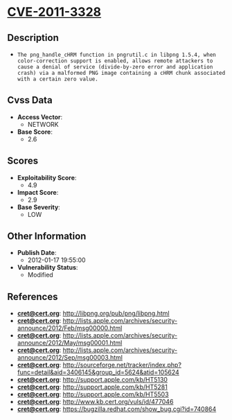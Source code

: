 
# [CVE-2011-3328](https://cve.mitre.org/cgi-bin/cvename.cgi?name=CVE-2011-3328)

## Description

- `The png_handle_cHRM function in pngrutil.c in libpng 1.5.4, when color-correction support is enabled, allows remote attackers to cause a denial of service (divide-by-zero error and application crash) via a malformed PNG image containing a cHRM chunk associated with a certain zero value.`

## Cvss Data

- **Access Vector**:
  - NETWORK
- **Base Score**:
  - 2.6

## Scores

- **Exploitability Score**:
  - 4.9
- **Impact Score**:
  - 2.9
- **Base Severity**:
  - LOW

## Other Information

- **Publish Date**:
  - 2012-01-17 19:55:00
- **Vulnerability Status**:
  - Modified

## References

- **cret@cert.org**: http://libpng.org/pub/png/libpng.html
- **cret@cert.org**: http://lists.apple.com/archives/security-announce/2012/Feb/msg00000.html
- **cret@cert.org**: http://lists.apple.com/archives/security-announce/2012/May/msg00001.html
- **cret@cert.org**: http://lists.apple.com/archives/security-announce/2012/Sep/msg00003.html
- **cret@cert.org**: http://sourceforge.net/tracker/index.php?func=detail&aid=3406145&group_id=5624&atid=105624
- **cret@cert.org**: http://support.apple.com/kb/HT5130
- **cret@cert.org**: http://support.apple.com/kb/HT5281
- **cret@cert.org**: http://support.apple.com/kb/HT5503
- **cret@cert.org**: http://www.kb.cert.org/vuls/id/477046
- **cret@cert.org**: https://bugzilla.redhat.com/show_bug.cgi?id=740864
